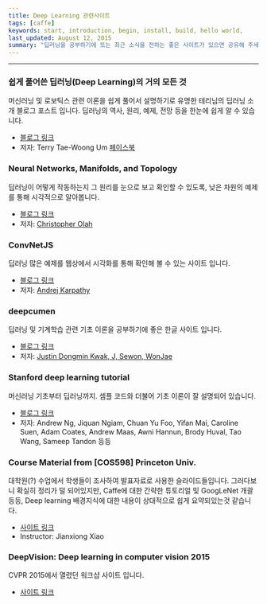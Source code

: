```yaml
---
title: Deep Learning 관련사이트
tags: [caffe]
keywords: start, introduction, begin, install, build, hello world,
last_updated: August 12, 2015
summary: "딥러닝을 공부하기에 또는 최근 소식을 전하는 좋은 사이트가 있으면 공유해 주세요."
---
```


***

### 쉽게 풀어쓴 딥러닝(Deep Learning)의 거의 모든 것

머신러닝 및 로보틱스 관련 이론을 쉽게 풀어서 설명하기로 유명한 테리님의 딥러닝 소개 블로그 포스트 입니다. 딥러닝의 역사, 원리, 예제, 전망 등을 한눈에 쉽게 알 수 있습니다. 

   * [블로그 링크](http://t-robotics.blogspot.kr/2015/05/deep-learning.html)
   * 저자: Terry Tae-Woong Um [페이스북](https://www.facebook.com/terryum)

### Neural Networks, Manifolds, and Topology
딥러닝이 어떻게 작동하는지 그 원리를 눈으로 보고 확인할 수 있도록, 낮은 차원의 예제를 통해 시각적으로 알아봅니다. 

   * [블로그 링크](http://colah.github.io/posts/2014-03-NN-Manifolds-Topology/)
   * 저자: [Christopher Olah](http://colah.github.io/about.html)

### ConvNetJS
딥러닝 많은 예제를 웹상에서 시각화를 통해 확인해 볼 수 있는 사이트 입니다. 

   * [블로그 링크](http://cs.stanford.edu/people/karpathy/convnetjs/)
   * 저자: [Andrej Karpathy](http://cs.stanford.edu/people/karpathy/)

### deepcumen
딥러닝 및 기계학습 관련 기초 이론을 공부하기에 좋은 한글 사이트 입니다.

   * [블로그 링크](http://deepcumen.com/)
   * 저자: [Justin Dongmin Kwak, J, Sewon, WonJae](http://deepcumen.com/44-2/)

### Stanford deep learning tutorial
머신러닝 기초부터 딥러닝까지. 셈플 코드와 더불어 기초 이론이 잘 설명되어 있습니다.

   * [블로그 링크](http://ufldl.stanford.edu/tutorial/)
   * 저자: Andrew Ng, Jiquan Ngiam, Chuan Yu Foo, Yifan Mai, Caroline Suen, Adam Coates, Andrew Maas, Awni Hannun, Brody Huval, Tao Wang, Sameep Tandon 등등

### Course Material from [COS598] Princeton Univ. 
대학원(?) 수업에서 학생들이 조사하여 발표자료로 사용한 슬라이드들입니다. 그러다보니 확실히 정리가 덜 되어있지만,
Caffe에 대한 간략한 튜토리얼 및 GoogLeNet 개괄 등등, Deep learning 배경지식에 대한 내용이 상대적으로 쉽게 요약되있는것 같습니다.

   * [사이트 링크](http://vision.princeton.edu/courses/COS598/2015sp/)
   * Instructor: Jianxiong Xiao

### DeepVision: Deep learning in computer vision 2015
CVPR 2015에서 열렸던 워크샵 사이트 입니다.

  * [사이트 링크](http://www.deep-vision.net)
